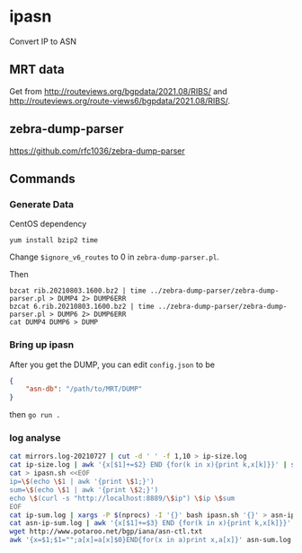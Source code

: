 # ipasn

Convert IP to ASN

## MRT data

Get from <http://routeviews.org/bgpdata/2021.08/RIBS/> and <http://routeviews.org/route-views6/bgpdata/2021.08/RIBS/>.

## zebra-dump-parser

<https://github.com/rfc1036/zebra-dump-parser>

## Commands

### Generate Data

CentOS dependency

```
yum install bzip2 time
```

Change `$ignore_v6_routes` to 0 in `zebra-dump-parser.pl`.

Then
```
bzcat rib.20210803.1600.bz2 | time ../zebra-dump-parser/zebra-dump-parser.pl > DUMP4 2> DUMP6ERR
bzcat 6.rib.20210803.1600.bz2 | time ../zebra-dump-parser/zebra-dump-parser.pl > DUMP6 2> DUMP6ERR
cat DUMP4 DUMP6 > DUMP
```

### Bring up ipasn

After you get the DUMP, you can edit `config.json` to be

```json
{
    "asn-db": "/path/to/MRT/DUMP"
}
```

then `go run .`

### log analyse

```bash
cat mirrors.log-20210727 | cut -d ' ' -f 1,10 > ip-size.log
cat ip-size.log | awk '{x[$1]+=$2} END {for(k in x){print k,x[k]}}' | sort -rnk2 > ip-sum.log
cat > ipasn.sh <<EOF
ip=\$(echo \$1 | awk '{print \$1;}')
sum=\$(echo \$1 | awk '{print \$2;}')
echo \$(curl -s "http://localhost:8889/\$ip") \$ip \$sum
EOF
cat ip-sum.log | xargs -P $(nprocs) -I '{}' bash ipasn.sh '{}' > asn-ip-sum.log # use `watch wc -l asn-ip-sum.log ip-sum.log` to see the progress
cat asn-ip-sum.log | awk '{x[$1]+=$3} END {for(k in x){print k,x[k]}}' | sort -rnk2 > asn-sum.log
wget http://www.potaroo.net/bgp/iana/asn-ctl.txt
awk '{x=$1;$1="";a[x]=a[x]$0}END{for(x in a)print x,a[x]}' asn-sum.log asn-ctl.txt | sort -rnk2 > asn-sum-ctl.log
```

